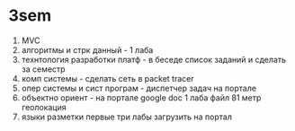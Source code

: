 # 3sem
1. MVC
1. алгоритмы и стрк данный - 1 лаба
1. технтология разработки платф - в беседе список заданий и сделать за семестр
1. комп системы - сделать сеть в packet tracer
1. опер системы и сист програм - диспетчер задач на портале 
1. объектно ориент - на портале google doc 1 лаба файл 81 метр геолокация
1. языки разметки первые три лабы загрузить на портал
